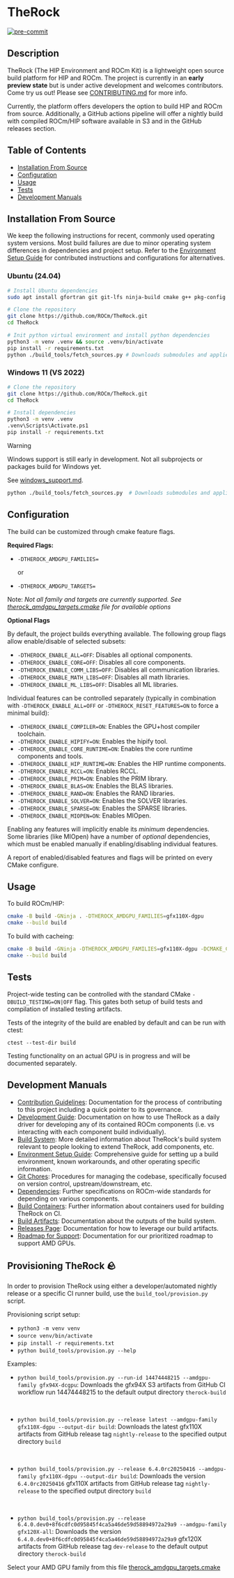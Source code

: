 # TheRock

[![pre-commit](https://img.shields.io/badge/pre--commit-enabled-brightgreen?logo=pre-commit)](https://github.com/pre-commit/pre-commit)

## Description

TheRock (The HIP Environment and ROCm Kit) is a lightweight open source build platform for HIP and ROCm. The project is currently in an **early preview state** but is under active development and welcomes contributors. Come try us out! Please see [CONTRIBUTING.md](CONTRIBUTING.md) for more info.

Currently, the platform offers developers the option to build HIP and ROCm from source. Additionally, a GitHub actions pipeline will offer a nightly build with compiled ROCm/HIP software available in S3 and in the GitHub releases section.

## Table of Contents

- [Installation From Source](#installation-from-source)
- [Configuration](#configuration)
- [Usage](#usage)
- [Tests](#tests)
- [Development Manuals](#development-manuals)

## Installation From Source

We keep the following instructions for recent, commonly used operating system versions. Most build failures are due to minor operating system differences in dependencies and project setup. Refer to the [Environment Setup Guide](docs/environment_setup_guide.md) for contributed instructions and configurations for alternatives.

### Ubuntu (24.04)

```bash
# Install Ubuntu dependencies
sudo apt install gfortran git git-lfs ninja-build cmake g++ pkg-config xxd patchelf automake python3-venv python3-dev libegl1-mesa-dev

# Clone the repository
git clone https://github.com/ROCm/TheRock.git
cd TheRock

# Init python virtual environment and install python dependencies
python3 -m venv .venv && source .venv/bin/activate
pip install -r requirements.txt
python ./build_tools/fetch_sources.py # Downloads submodules and applies patches
```

### Windows 11 (VS 2022)

```bash
# Clone the repository
git clone https://github.com/ROCm/TheRock.git
cd TheRock

# Install dependencies
python3 -m venv .venv
.venv\Scripts\Activate.ps1
pip install -r requirements.txt
```

> [!WARNING]
> Windows support is still early in development. Not all subprojects or packages build for Windows yet.

See [windows_support.md](./docs/development/windows_support.md).

```bash
python ./build_tools/fetch_sources.py  # Downloads submodules and applies patches
```

## Configuration

The build can be customized through cmake feature flags.

**Required Flags:**

- `-DTHEROCK_AMDGPU_FAMILIES=`

  or

- `-DTHEROCK_AMDGPU_TARGETS=`

Note: *Not all family and targets are currently supported. See [therock_amdgpu_targets.cmake](cmake/therock_amdgpu_targets.cmake) file for available options*

**Optional Flags**

By default, the project builds everything available. The following group flags
allow enable/disable of selected subsets:

- `-DTHEROCK_ENABLE_ALL=OFF`: Disables all optional components.
- `-DTHEROCK_ENABLE_CORE=OFF`: Disables all core components.
- `-DTHEROCK_ENABLE_COMM_LIBS=OFF`: Disables all communication libraries.
- `-DTHEROCK_ENABLE_MATH_LIBS=OFF`: Disables all math libraries.
- `-DTHEROCK_ENABLE_ML_LIBS=OFF`: Disables all ML libraries.

Individual features can be controlled separately (typically in combination with
`-DTHEROCK_ENABLE_ALL=OFF` or `-DTHEROCK_RESET_FEATURES=ON` to force a
minimal build):

- `-DTHEROCK_ENABLE_COMPILER=ON`: Enables the GPU+host compiler toolchain.
- `-DTHEROCK_ENABLE_HIPIFY=ON`: Enables the hipify tool.
- `-DTHEROCK_ENABLE_CORE_RUNTIME=ON`: Enables the core runtime components and tools.
- `-DTHEROCK_ENABLE_HIP_RUNTIME=ON`: Enables the HIP runtime components.
- `-DTHEROCK_ENABLE_RCCL=ON`: Enables RCCL.
- `-DTHEROCK_ENABLE_PRIM=ON`: Enables the PRIM library.
- `-DTHEROCK_ENABLE_BLAS=ON`: Enables the BLAS libraries.
- `-DTHEROCK_ENABLE_RAND=ON`: Enables the RAND libraries.
- `-DTHEROCK_ENABLE_SOLVER=ON`: Enables the SOLVER libraries.
- `-DTHEROCK_ENABLE_SPARSE=ON`: Enables the SPARSE libraries.
- `-DTHEROCK_ENABLE_MIOPEN=ON`: Enables MIOpen.

Enabling any features will implicitly enable its *minimum* dependencies. Some
libraries (like MIOpen) have a number of *optional* dependencies, which must
be enabled manually if enabling/disabling individual features.

A report of enabled/disabled features and flags will be printed on every
CMake configure.

## Usage

To build ROCm/HIP:

```bash
cmake -B build -GNinja . -DTHEROCK_AMDGPU_FAMILIES=gfx110X-dgpu
cmake --build build
```

To build with cacheing:

```bash
cmake -B build -GNinja -DTHEROCK_AMDGPU_FAMILIES=gfx110X-dgpu -DCMAKE_C_COMPILER_LAUNCHER=ccache -DCMAKE_CXX_COMPILER_LAUNCHER=ccache .
cmake --build build
```

## Tests

Project-wide testing can be controlled with the standard CMake `-DBUILD_TESTING=ON|OFF` flag. This gates both setup of build tests and compilation of installed testing artifacts.

Tests of the integrity of the build are enabled by default and can be run
with ctest:

```
ctest --test-dir build
```

Testing functionality on an actual GPU is in progress and will be documented
separately.

## Development Manuals

- [Contribution Guidelines](CONTRIBUTING.md): Documentation for the process of contributing to this project including a quick pointer to its governance.
- [Development Guide](docs/development/development_guide.md): Documentation on how to use TheRock as a daily driver for developing any of its contained ROCm components (i.e. vs interacting with each component build individually).
- [Build System](docs/development/build_system.md): More detailed information about TheRock's build system relevant to people looking to extend TheRock, add components, etc.
- [Environment Setup Guide](docs/environment_setup_guide.md): Comprehensive guide for setting up a build environment, known workarounds, and other operating specific information.
- [Git Chores](docs/development/git_chores.md): Procedures for managing the codebase, specifically focused on version control, upstream/downstream, etc.
- [Dependencies](docs/development/dependencies.md): Further specifications on ROCm-wide standards for depending on various components.
- [Build Containers](docs/development/build_containers.md): Further information about containers used for building TheRock on CI.
- [Build Artifacts](docs/development/artifacts.md): Documentation about the outputs of the build system.
- [Releases Page](RELEASES.md): Documentation for how to leverage our build artifacts.
- [Roadmap for Support](ROADMAP.md): Documentation for our prioritized roadmap to support AMD GPUs.

## Provisioning TheRock 🪨

In order to provision TheRock using either a developer/automated nightly release or a specific CI runner build, use the `build_tool/provision.py` script.

Provisioning script setup:

- `python3 -m venv venv`
- `source venv/bin/activate`
- `pip install -r requirements.txt`
- `python build_tools/provision.py --help`

Examples:

- `python build_tools/provision.py --run-id 14474448215 --amdgpu-family gfx94X-dcgpu`: Downloads the gfx94X S3 artifacts from GitHub CI workflow run 14474448215 to the default output directory `therock-build`

<br/>

- `python build_tools/provision.py --release latest --amdgpu-family gfx110X-dgpu --output-dir build`: Downloads the latest gfx110X artifacts from GitHub release tag `nightly-release` to the specified output directory `build`

<br/>

- `python build_tools/provision.py --release 6.4.0rc20250416 --amdgpu-family gfx110X-dgpu --output-dir build`: Downloads the version `6.4.0rc20250416` gfx110X artifacts from GitHub release tag `nightly-release` to the specified output directory `build`

<br/>

- `python build_tools/provision.py --release 6.4.0.dev0+8f6cdfc0d95845f4ca5a46de59d58894972a29a9 --amdgpu-family gfx120X-all`: Downloads the version `6.4.0.dev0+8f6cdfc0d95845f4ca5a46de59d58894972a29a9` gfx120X artifacts from GitHub release tag `dev-release` to the default output directory `therock-build`

Select your AMD GPU family from this file [therock_amdgpu_targets.cmake](https://github.com/ROCm/TheRock/blob/59c324a759e8ccdfe5a56e0ebe72a13ffbc04c1f/cmake/therock_amdgpu_targets.cmake#L44-L81)
